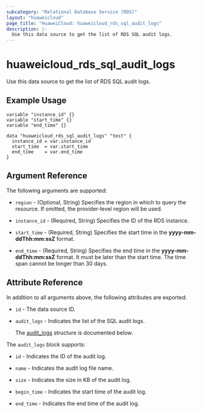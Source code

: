 ```yaml
---
subcategory: "Relational Database Service (RDS)"
layout: "huaweicloud"
page_title: "HuaweiCloud: huaweicloud_rds_sql_audit_logs"
description: |-
  Use this data source to get the list of RDS SQL audit logs.
---
```


# huaweicloud_rds_sql_audit_logs

Use this data source to get the list of RDS SQL audit logs.

## Example Usage

```hcl
variable "instance_id" {}
variable "start_time" {}
variable "end_time" {}

data "huaweicloud_rds_sql_audit_logs" "test" {
  instance_id = var.instance_id
  start_time  = var.start_time
  end_time    = var.end_time
}
```

## Argument Reference

The following arguments are supported:

* `region` - (Optional, String) Specifies the region in which to query the resource.
  If omitted, the provider-level region will be used.

* `instance_id` - (Required, String) Specifies the ID of the RDS instance.

* `start_time` - (Required, String) Specifies the start time in the **yyyy-mm-ddThh:mm:ssZ** format.

* `end_time` - (Required, String) Specifies the end time in the **yyyy-mm-ddThh:mm:ssZ** format.
  It must be later than the start time. The time span cannot be longer than 30 days.

## Attribute Reference

In addition to all arguments above, the following attributes are exported:

* `id` - The data source ID.

* `audit_logs` - Indicates the list of the SQL audit logs.

  The [audit_logs](#audit_logs_struct) structure is documented below.

<a name="audit_logs_struct"></a>
The `audit_logs` block supports:

* `id` - Indicates the ID of the audit log.

* `name` - Indicates the audit log file name.

* `size` - Indicates the size in KB of the audit log.

* `begin_time` - Indicates the start time of the audit log.

* `end_time` - Indicates the end time of the audit log.
